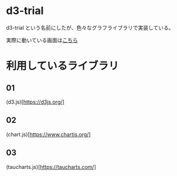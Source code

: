 # d3-trial

d3-trial という名前にしたが、色々なグラフライブラリで実装している。

実際に動いている画面は[こちら](https://rtr-x8.github.io/d3-trial/)

# 利用しているライブラリ

## 01

(d3.js)[https://d3js.org/]

## 02

(chart.js)[https://www.chartjs.org/]

## 03

(taucharts.js)[https://taucharts.com/]

